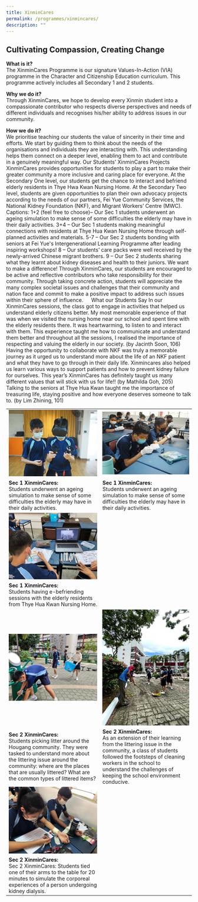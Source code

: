 ```yaml
---
title: XinminCares
permalink: /programmes/xinmincares/
description: ""
---
```

Cultivating Compassion, Creating Change
-------

**What is it?**<br>
The XinminCares Programme is our signature Values-In-Action (VIA) programme in the Character and Citizenship Education curriculum. This programme actively includes all Secondary 1 and 2 students. 

**Why we do it?**<br>
Through XinminCares, we hope to develop every Xinmin student into a compassionate contributor who respects diverse perspectives and needs of different individuals and recognises his/her ability to address issues in our community. 

**How we do it?**<br>
We prioritise teaching our students the value of sincerity in their time and efforts. We start by guiding them to think about the needs of the organisations and individuals they are interacting with. This understanding helps them connect on a deeper level, enabling them to act and contribute in a genuinely meaningful way. 
Our Students’ XinminCares Projects
XinminCares provides opportunities for students to play a part to make their greater community a more inclusive and caring place for everyone. At the Secondary One level, our students get the chance to interact and befriend elderly residents in Thye Hwa Kwan Nursing Home. At the Secondary Two level, students are given opportunities to plan their own advocacy projects according to the needs of our partners, Fei Yue Community Services, the National Kidney Foundation (NKF), and Migrant Workers’ Centre (MWC). 
Captions:
1+2 (feel free to choose)– Our Sec 1 students underwent an ageing simulation to make sense of some difficulties the elderly may have in their daily activities.
3+4 – Our Sec 1 students making meaningful connections with residents at Thye Hua Kwan Nursing Home through self-planned activities and materials. 
5-7 – Our Sec 2 students bonding with seniors at Fei Yue's Intergenerational Learning Programme after leading inspiring workshops!
8 – Our students’ care packs were well received by the newly-arrived Chinese migrant brothers.
9 – Our Sec 2 students sharing what they learnt about kidney diseases and health to their juniors.
We want to make a difference!
Through XinminCares, our students are encouraged to be active and reflective contributors who take responsibility for their community. Through taking concrete action, students will appreciate the many complex societal issues and challenges that their community and nation face and commit to make a positive impact to address such issues within their sphere of influence.
 
What our Students Say
In our XinminCares sessions, the class got to engage in activities that helped us understand elderly citizens better. My most memorable experience of that was when we visited the nursing home near our school and spent time with the elderly residents there. It was heartwarming, to listen to and interact with them. This experience taught me how to communicate and understand them better and throughout all the sessions, I realised the importance of respecting and valuing the elderly in our society. (by Jacinth Soon, 106)
Having the opportunity to collaborate with NKF was truly a memorable journey as it urged us to understand more about the life of an NKF patient and what they have to go through in their daily life. Xinmincares also helped us learn various ways to support patients and how to prevent kidney failure for ourselves. This year’s XinminCares has definitely taught us many different values that will stick with us for life!! (by Mathilda Goh, 205)
Talking to the seniors at Thye Hua Kwan taught me the importance of treasuring life, staying positive and how everyone deserves someone to talk to. (by Lim Zhining, 101) 

  



| |  |
| -------- | -------- |
| ![](/images/Xinmincare1.jpeg)| ![](/images/Xinmincare2.jpeg) |
| **Sec 1 XinminCares:** <br>Students underwent an ageing simulation to make sense of some difficulties the elderly may have in their daily activities.   | **Sec 1 XinminCares:** <br>Students underwent an ageing simulation to make sense of some difficulties the elderly may have in their daily activities.   |
| ![](/images/Xinmincare4.jpeg)| |
| **Sec 1 XinminCares:** <br>Students having e-befriending sessions with the elderly residents from Thye Hua Kwan Nursing Home.   | |
| ![](/images/Xinmincare5.jpeg)| ![](/images/Xinmincare6.jpeg) |
| **Sec 2 XinminCares:** <br>Students picking litter around the Hougang community. They were tasked to understand more about the littering issue around the community: where are the places that are usually littered? What are the common types of littered items?   | **Sec 2 XinminCares:** <br>As an extension of their learning from the littering issue in the community, a class of students followed the footsteps of cleaning workers in the school to understand the challenges of keeping the school environment conducive.  |
| ![](/images/Xinmincare7.jpeg)| |
| **Sec 2 XinminCares:** <br>Sec 2 XinminCares: Students tied one of their arms to the table for 20 minutes to simulate the corporeal experiences of a person undergoing kidney dialysis.   |  |